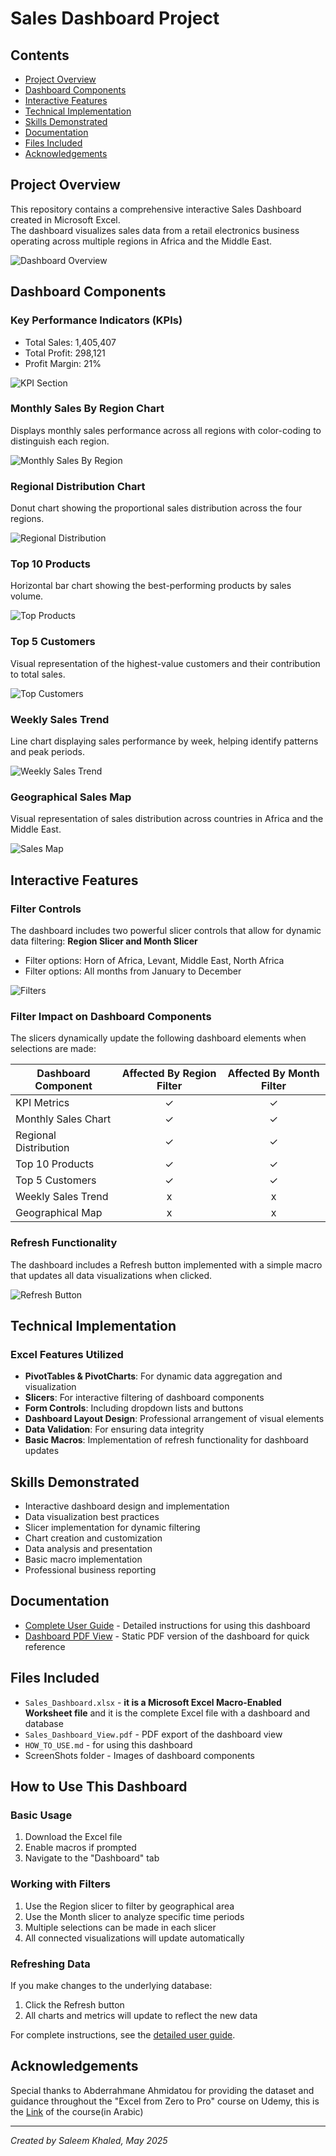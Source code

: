 # Sales Dashboard Project

## Contents
- [Project Overview](#project-overview)
- [Dashboard Components](#dashboard-components)
- [Interactive Features](#interactive-features)
- [Technical Implementation](#technical-implementation)
- [Skills Demonstrated](#skills-demonstrated)
- [Documentation](#documentation)
- [Files Included](#files-included)
- [Acknowledgements](#acknowledgements)

## Project Overview
This repository contains a comprehensive interactive Sales Dashboard created in Microsoft Excel.  
The dashboard visualizes sales data from a retail electronics business operating across multiple regions in Africa and the Middle East.

![Dashboard Overview](ScreenShots/dashboard2.JPG)

## Dashboard Components

### Key Performance Indicators (KPIs)
- Total Sales: 1,405,407
- Total Profit: 298,121
- Profit Margin: 21%

![KPI Section](ScreenShots/KPI_section.JPG)

### Monthly Sales By Region Chart
Displays monthly sales performance across all regions with color-coding to distinguish each region.

![Monthly Sales By Region](ScreenShots/Refional_Components.JPG)

### Regional Distribution Chart
Donut chart showing the proportional sales distribution across the four regions.

![Regional Distribution](ScreenShots/Relgional_distribution_chart.JPG)

### Top 10 Products
Horizontal bar chart showing the best-performing products by sales volume.

![Top Products](ScreenShots/Top_products.JPG)

### Top 5 Customers
Visual representation of the highest-value customers and their contribution to total sales.

![Top Customers](ScreenShots/Top_Cutomers.JPG)

### Weekly Sales Trend
Line chart displaying sales performance by week, helping identify patterns and peak periods.

![Weekly Sales Trend](ScreenShots/Weekly_sales.JPG)

### Geographical Sales Map
Visual representation of sales distribution across countries in Africa and the Middle East.

![Sales Map](ScreenShots/Country_sales.JPG)

## Interactive Features

### Filter Controls
The dashboard includes two powerful slicer controls that allow for dynamic data filtering:
 **Region Slicer and Month Slicer**
   - Filter options: Horn of Africa, Levant, Middle East, North Africa
   - Filter options: All months from January to December
     
   ![Filters](ScreenShots/Filters.JPG)

### Filter Impact on Dashboard Components

The slicers dynamically update the following dashboard elements when selections are made:

| Dashboard Component | Affected By Region Filter | Affected By Month Filter |
|---------------------|:-------------------------:|:------------------------:|
| KPI Metrics         | ✓                         | ✓                        |
| Monthly Sales Chart | ✓                         | ✓                        |
| Regional Distribution| ✓                        | ✓                        |
| Top 10 Products     | ✓                         | ✓                        |
| Top 5 Customers     | ✓                         | ✓                        |
| Weekly Sales Trend  | x                         | x                        |
| Geographical Map    | x                         | x                        |

### Refresh Functionality
The dashboard includes a Refresh button implemented with a simple macro that updates all data visualizations when clicked.

![Refresh Button](ScreenShots/Refresh_button.JPG)

## Technical Implementation

### Excel Features Utilized
- **PivotTables & PivotCharts**: For dynamic data aggregation and visualization
- **Slicers**: For interactive filtering of dashboard components
- **Form Controls**: Including dropdown lists and buttons
- **Dashboard Layout Design**: Professional arrangement of visual elements
- **Data Validation**: For ensuring data integrity
- **Basic Macros**: Implementation of refresh functionality for dashboard updates

## Skills Demonstrated
- Interactive dashboard design and implementation
- Data visualization best practices
- Slicer implementation for dynamic filtering
- Chart creation and customization
- Data analysis and presentation
- Basic macro implementation
- Professional business reporting

## Documentation
- [Complete User Guide](HOW_TO_USE.md) - Detailed instructions for using this dashboard
- [Dashboard PDF View](Sales_Dashboard_veiw.pdf) - Static PDF version of the dashboard for quick reference

## Files Included
- `Sales_Dashboard.xlsx` - **it is a Microsoft Excel Macro-Enabled Worksheet file** and it is the complete Excel file with a dashboard and database
- `Sales_Dashboard_View.pdf` - PDF export of the dashboard view
- `HOW_TO_USE.md` - for using this dashboard
- ScreenShots folder - Images of dashboard components

## How to Use This Dashboard

### Basic Usage
1. Download the Excel file
2. Enable macros if prompted
3. Navigate to the "Dashboard" tab

### Working with Filters
1. Use the Region slicer to filter by geographical area
2. Use the Month slicer to analyze specific time periods
3. Multiple selections can be made in each slicer
4. All connected visualizations will update automatically

### Refreshing Data
If you make changes to the underlying database:
1. Click the Refresh button
2. All charts and metrics will update to reflect the new data

For complete instructions, see the [detailed user guide](HOW_TO_USE.md).

## Acknowledgements
Special thanks to Abderrahmane Ahmidatou for providing the dataset and guidance throughout the "Excel from Zero to Pro" course on Udemy, this is the [Link](https://www.udemy.com/course/excel-from-zero-to-pro/?couponCode=CP130525) of the course(in Arabic)

---
*Created by Saleem Khaled, May 2025*
